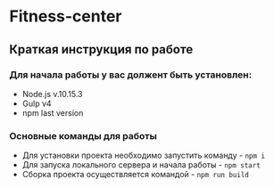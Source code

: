 # Fitness-center
## Краткая инструкция по работе
### Для начала работы у вас должент быть установлен:

- Node.js v.10.15.3
- Gulp v4
- npm last version

### Основные команды для работы
- Для установки проекта необходимо запустить команду - `npm i`
- Для запуска локального сервера и начала работы - `npm start`
- Сборка проекта осуществляется командой - `npm run build`
